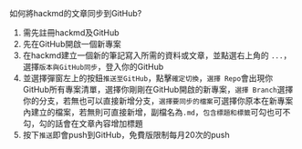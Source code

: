 如何將hackmd的文章同步到GitHub?
1. 需先註冊hackmd及GitHub
2. 先在GitHub開啟一個新專案
3. 在hackmd建立一個新的筆記寫入所需的資料或文章，並點選右上角的 `...`，選擇`版本與GitHub同步`，登入你的GitHub
4. 並選擇彈窗左上的按鈕`推送至GitHub`，點擊`確定切換`，`選擇 Repo`會出現你GitHub所有專案清單，選擇你剛剛在GitHub開啟的新專案，`選擇 Branch`選擇你的分支，若無也可以直接新增分支，`選擇要同步的檔案`可選擇你原本在新專案內建立的檔案，若無則可直接新增，副檔名為`.md`，`包含標題和標籤`可勾也可不勾，勾的話會在文章內容增加標題
5. 按下`推送`即會push到GitHub，免費版限制每月20次的push
